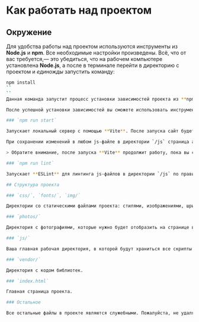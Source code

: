 # Как работать над проектом

## Окружение

Для удобства работы над проектом используются инструменты из **Node.js** и **npm**. Все необходимые настройки произведены. Всё, что от вас требуется,— это убедиться, что на рабочем компьютере установлена **Node.js**, а после в терминале перейти в директорию с проектом и _единожды_ запустить команду:

```bash
npm install
``
``
Данная команда запустит процесс установки зависимостей проекта из **npm**.

После успешной установки зависимостей вы сможете использовать инструменты для разработки, вроде **ESLint** и **Vite**, которые идут с проектом. Для этого в файле `package.json` предусмотрены следующие сценарии...

### `npm run start`

Запускает локальный сервер с помощью **Vite**. После запуска сайт будет доступен для просмотра в браузере по адресу `http://localhost:3000`.

При сохранении изменений в любом js-файле в директории `/js` страница автоматически перезагрузится в браузере. Таким образом, вы можете следить за разработкой проекта в режиме реального времени.

> Обратите внимание, после запуска **Vite** продолжит работу, пока вы самостоятельно не остановите его, нажав в терминале сочетание клавиш `Ctrl` + `C`.

### `npm run lint`

Запускает **ESLint** для линтинга js-файлов в директории `/js` по правилам и требованиям к JavaScript-коду, принятым в Академии.

## Структура проекта

### `css/`, `fonts/`, `img/`

Директории со статическими файлами проекта: стилями, изображениями, шрифтами и т.д.

### `photos/`

Директория с фотографиями, которые нужно будет отобразить на странице в одном из заданий.

### `js/`

Ваша главная рабочая директория, в которой будут храниться все скрипты проекта.

### `vendor/`

Директория с кодом библиотек.

### `index.html`

Главная страница проекта.

### Остальное

Все остальные файлы в проекте являются служебными. Пожалуйста, не удаляйте и не изменяйте их самовольно. Только если того требует задание или наставник.
